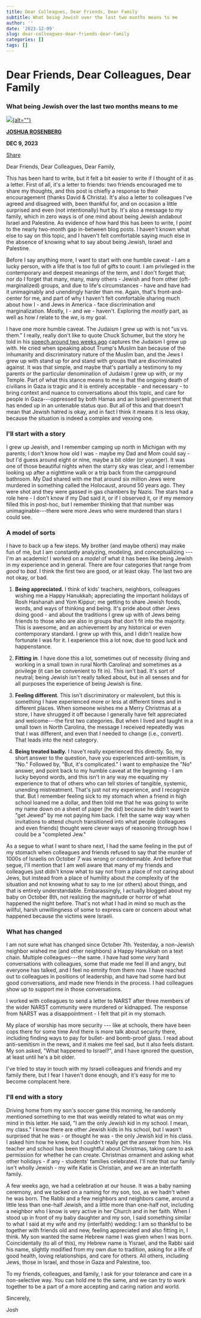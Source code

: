```yaml
---
title: Dear Colleagues, Dear Friends, Dear Family
subtitle: What being Jewish over the last two months means to me
author: ''
date: '2023-12-09'
slug: dear-colleagues-dear-friends-dear-family
categories: []
tags: []
---
```


# Dear Friends, Dear Colleagues, Dear Family

### What being Jewish over the last two months means to me

[![](https://substackcdn.com/image/fetch/w_80,c_limit,f_auto,q_auto:good,fl_progressive:steep/https%3A%2F%2Fbucketeer-e05bbc84-baa3-437e-9518-adb32be77984.s3.amazonaws.com%2Fpublic%2Fimages%2F581d59e8-b7cc-494c-9c9b-80374b15fb1a_512x512.jpeg){alt=""}](https://substack.com/profile/4351194-joshua-rosenberg)

[**JOSHUA ROSENBERG**](https://substack.com/@joshuamrosenberg)

**DEC 9, 2023**

[Share](javascript:void(0))

Dear Friends, Dear Colleagues, Dear Family,

This has been hard to write, but it felt a bit easier to write if I thought of it as a letter. First of all, it\'s a letter to friends: two friends encouraged me to share my thoughts, and this post is chiefly a response to their encouragement (thanks David & Christa). It\'s also a letter to colleagues I\'ve agreed and disagreed with, been thankful for, and on occasion a little surprised and even (not intentionally) hurt by. It\'s also a message to my family, which in zero ways is of one mind about being Jewish andabout Israel and Palestine. As evidence of how hard this has been to write, I point to the nearly two-month gap in-between blog posts. I haven\'t known what else to say on this topic, and I haven\'t felt comfortable saying much else in the absence of knowing what to say about being Jewish, Israel and Palestine.

Before I say anything more, I want to start with one humble caveat - I am a lucky person, with a life that is too full of gifts to count. I am privileged in the contemporary and deepest meanings of the term, and I don\'t forget that; nor do I forget that many, many, many others - Jewish and from other (oft-marginalized) groups, and due to life\'s circumstances - have and have had it unimaginably and unendingly harder than me. Again, that\'s front-and-center for me, and part of why I haven\'t felt comfortable sharing much about how I - and Jews in America - face discrimination and marginalization. Mostly, I - and we - haven\'t. Exploring the *mostly* part, as well as how *I* relate to the *we*, is my goal.

I have one more humble caveat. The Judaism I grew up with is not \"us vs. them.\" I really, really don\'t like to quote Chuck Schumer, but the story he told in his [speech around two weeks ago](https://www.democrats.senate.gov/newsroom/press-releases/majority-leader-schumer-delivers-major-address-on-antisemitism-on-the-senate-floor) captures the Judaism I grew up with. He cried when speaking about Trump\'s Muslim ban because of the inhumanity and discriminatory nature of the Muslim ban, and the Jews I grew up with stand up for and stand with groups that are discriminated against. It was that simple, and maybe that\'s partially a testimony to my parents or the particular denomination of Judaism I grew up with, or my Temple. Part of what this stance means to me is that the ongoing death of civilians in Gaza is tragic and it is entirely acceptable - and necessary - to bring context and nuance to conversations about this topic, and care for people in Gaza---oppressed by both Hamas and an Israeli government that has ended up in an untenable status quo. But all of this and that doesn\'t mean that Jewish hatred is okay, and in fact I think it means it is less okay, because the situation is indeed a complex and vexxing one.

### I\'ll start with a story

I grew up Jewish, and I remember camping up north in Michigan with my parents; I don\'t know how old I was - maybe my Dad and Mom could say - but I\'d guess around eight or nine, maybe a bit older (or younger). It was one of those beautiful nights when the starry sky was clear, and I remember looking up after a nighttime walk or a trip back from the campground bathroom. My Dad shared with me that around six million Jews were murdered in something called the Holocaust, around 50 years ago. They were shot and they were gassed in gas chambers by Nazis. The stars had a role here - I don\'t know if my Dad said it, or if I observed it, or if my memory filled this in post-hoc, but I remember thinking that that number was unimaginable---there were more Jews who were murdered than stars I could see.

### A model of sorts

I have to back up a few steps. My brother (and maybe others) may make fun of me, but I am constantly analyzing, modeling, and conceptualizing --- I\'m an academic! I worked on a *model* of what it has been like being Jewish in my experience and in general. There are four categories that range from *good* to *bad*. I think the first two are good, or at least okay. The last two are not okay, or bad.

1.  **Being appreciated.** I think of kids\' teachers, neighbors, colleagues wishing me a Happy Hanukkah; appreciating the important holidays of Rosh Hashanah and Yom Kippur; me getting to share Jewish foods, words, and ways of thinking and being. It\'s pride about other Jews doing good - and about the traditions I grew up with of Jews being friends to those who are also in groups that don\'t fit into the majority. This is awesome, and an achievement by any historical or even contemporary standard. I grew up with this, and I didn\'t realize how fortunate I was for it. I experience this a lot now, due to good luck and happenstance.

2.  **Fitting** **in**. I have done this a lot, sometimes out of necessity (living and working in a small town in rural North Carolina) and sometimes as a privilege (it can be convenient to fit in). This isn\'t bad. It\'s sort of neutral; being Jewish isn\'t really talked about, but in all senses and for all purposes the experience of being Jewish is fine.

3.  **Feeling different**. This isn\'t discriminatory or malevolent, but this is something I have experienced more or less at different times and in different places. When someone wishes me a Merry Christmas at a store, I have shrugged it off because I generally have felt appreciated and welcome---the first two categories. But when I lived and taught in a small town in North Carolina, the message I received repeatedly was that I was different, and even that I needed to change (i.e., convert). That leads into the next category.

4.  **Being treated badly.** I have\'t really experienced this directly. So, my short answer to the question, have you experienced anti-semitism, is \"No.\" Followed by, \"But, it\'s complicated.\" I want to emphasize the \"No\" answer, and point back to my humble caveat at the beginning - I am lucky beyond words, and this isn\'t in any way me equating my experience to that of others who can tell stories of tangible, systemic, unending mistreatment. That\'s just not my experience, and I recognize that. But I remember feeling sick to my stomach when a friend in high school loaned me a dollar, and then told me that he was going to write my name down on a sheet of paper (he did) because he didn\'t want to \"get Jewed\" by me not paying him back. I felt the same way way when invitations to attend church transitioned into what people (colleagues and even friends) thought were clever ways of reasoning through how I could be a \"completed Jew.\"

As a segue to what I want to share next, I had the same feeling in the put of my stomach when colleagues and friends refused to say that the murder of 1000s of Israelis on October 7 was wrong or condemnable. And before that segue, I\'ll mention that I am well aware that many of my friends and colleagues just didn\'t know what to say not from a place of not caring about Jews, but instead from a place of humility about the complexity of the situation and not knowing what to say to me (or others) about things, and that is entirely understandable. Embarassingly, I actually blogged about my baby on October 8th, not realizing the magnitude or horror of what happened the night before. That\'s not what I had in mind so much as the willful, harsh unwillingness of some to express care or concern about what happened because the victims were Israeli.

### What has changed

I am not sure what has changed since October 7th. Yesterday, a non-Jewish neighbor wished me (and other neighbors) a Happy Hanukkah on a text chain. Multiple colleagues---the same. I have had some *very* hard conversations with colleagues, some that made me feel ill and angry, but everyone has talked, and I feel no emnity from them now. I have reached out to colleagues in positions of leadership, and have had some hard but good conversations, and made new friends in the process. I had colleagues show up to support me in those conversations.

I worked with colleagues to send a letter to NARST after three members of the wider NARST community were murdered or kidnapped. The response from NARST was a disappointment - I felt that pit in my stomach.

My place of worship has more security --- like at schools, there have been cops there for some time And there is more talk about security there, including finding ways to pay for bullet- and bomb-proof glass. I read about anti-semitism in the news, and it makes me feel sad, but it also feels distant. My son asked, \"What happened to Israel?\", and I have ignored the question, at least until he\'s a bit older.

I\'ve tried to stay in touch with my Israeli colleagues and friends and my family there, but I fear I haven\'t done enough, and it\'s easy for me to become complacent here.

### I\'ll end with a story

Driving home from my son\'s soccer game this morning, he randomly mentioned something to me that was weirdly related to what was on my mind in this letter. He said, \"I am the only Jewish kid in my school. I mean, my class.\" I know there are other Jewish kids in his school, but I wasn\'t surprised that he was - or thought he was - the only Jewish kid in his class. I asked him how he knew, but I couldn\'t really get the answer from him. His teacher and school has been thoughtful about Christmas, taking care to ask permission for whether he can create. Christmas ornament and asking what other holidays - if any - students\' families celebrated. I\'ll note that our family isn\'t wholly Jewish - my wife Katie is Christian, and we are an interfaith family.

A few weeks ago, we had a celebration at our house. It was a baby naming ceremony, and we tacked on a naming for my son, too, as we hadn\'t when he was born. The Rabbi and a few neighbors and neighbors came, around a little less than one-half Jewish, and a little more than one-half not, including a neighbor who I know is very active in her Church and in her faith. When I stood up in front of my baby daughter and my son, I said something similar to what I said at my wife and my (interfaith) wedding: I am so thankful to be together with friends old and new, feeling appreciated and also fitting in, I think. My son wanted the same Hebrew name I was given when I was born. Coincidentally (to all of this), my Hebrew name is Yisrael, and the Rabbi said his name, slightly modified from my own due to tradition, asking for a life of good health, loving relationships, and care for others. All others, including Jews, those in Israel, and those in Gaza and Palestine, too.

To my friends, colleagues, and family, I ask for your tolerance and care in a non-selective way. You can hold me to the same, and we can try to work together to be a part of a more accepting and caring nation and world.

Sincerely,

Josh
